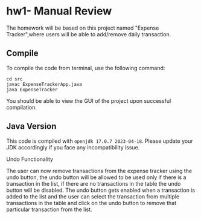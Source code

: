 # hw1- Manual Review

The homework will be based on this project named "Expense Tracker",where users will be able to add/remove daily transaction. 

## Compile

To compile the code from terminal, use the following command:
```
cd src
javac ExpenseTrackerApp.java
java ExpenseTracker
```

You should be able to view the GUI of the project upon successful compilation. 

## Java Version
This code is compiled with ```openjdk 17.0.7 2023-04-18```. Please update your JDK accordingly if you face any incompatibility issue.

Undo Functionality

The user can now remove transactions from the expense tracker using the undo button, the undo button will be allowed to be used only if there is a transaction in the list, if there are no transactions in the table the undo button will be disabled.
The undo button gets enabled when a transaction is added to the list and the user can select the transaction from multiple transactions in the table and click on the undo button to remove that particular transaction from the list.
